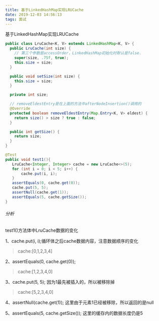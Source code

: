 ```yaml
---
title: 基于LinkedHashMap实现LRUCache
date: 2019-12-03 14:56:13
tags: 面试
---
```




基于LinkedHashMap实现LRUCache    <!-- more --> 

```java
public class LruCache<K, V> extends LinkedHashMap<K, V> {
  public LruCache(int size) {
    // 第三个参数是accessOrder，LinkedHashMap初始化时默认是false.
    super(size, .75f, true);
    this.size = size;
  }

  public void setSize(int size) {
    this.size = size;
  }

  private int size;

  // removeEldestEntry是在上面的方法中afterNodeInsertion()调用的
  @Override
  protected boolean removeEldestEntry(Map.Entry<K, V> eldest) {
    return size() > size ? true : false;
  }

  public int getSize() {
    return size;
  }
}

@Test
public void test1(){
   LruCache<Integer, Integer> cache = new LruCache<>(5);
   for (int i = 0; i < 5; i++) {
       cache.put(i, i);
   }
   assertEquals(0, cache.get(0));
   cache.put(5, 5);
   assertNull(cache.get(1));
   assertEquals(5, cache.getSize());
}
```

###### 分析

 test1()方法体中LruCache数据的变化

1、cache.put(i, i);循环体之后cache数据内容，注意数据顺序的变化

> cache:[0,1,2,3,4]

2、assertEquals(0, cache.get(0));

> cache:[1,2,3,4,0]

3、cache.put(5, 5); 因为1最先被插入的，所以被移除掉

> cache:[5,2,3,4,0]

4、assertNull(cache.get(1)); 这里由于元素1已经被移除，所以返回的是null

5、assertEquals(5, cache.getSize()); 这里的缓存内的数据长度仍是5